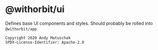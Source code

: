 # @withorbit/ui

Defines base UI components and styles. Should probably be rolled into `@withorbit/app`.

```
Copyright 2020 Andy Matuschak
SPDX-License-Identifier: Apache-2.0
```
